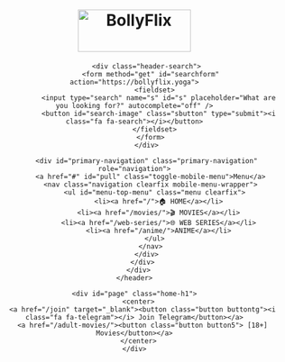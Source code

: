 <!DOCTYPE html>
<html class="no-js" lang="en-US">
<head>
  <meta charset="UTF-8">
  <meta name="viewport" content="width=device-width, initial-scale=1">
  <meta name="google-adsense-account" content="ca-pub-4683763693438850">

  <title>BollyFlix | Official Site, Bolly Flix, 300MB Movies, 9xMovies, BollyFlix.Net, BollyFlix.com</title>

  <!-- Stylesheets -->
  <link rel="stylesheet" href="https://bollyflix-cdn.store/wp-content/themes/mts_sociallyviral-child/style.css">
  <link rel="stylesheet" href="https://bollyflix-cdn.store/wp-content/themes/mts_sociallyviral-child/responsive.css">
  <link rel="stylesheet" href="https://maxcdn.bootstrapcdn.com/font-awesome/4.7.0/css/font-awesome.min.css">

  <script type="text/javascript">
    document.documentElement.className = document.documentElement.className.replace(/no-js/, 'js');
  </script>
</head>
<body id="blog" class="home blog">
  <div class="main-container">
    <header id="site-header">
      <div class="container">
        <div id="header">
          <div class="logo-wrap">
            <h1 id="logo" class="image-logo">
              <a href="https://bollyflix.yoga"><img src="https://bollyflix-cdn.store/wp-content/uploads/2023/05/Bollyflix-movies.png" alt="BollyFlix" width="200" height="75"></a>
            </h1>
          </div>

          <div class="header-search">
            <form method="get" id="searchform" action="https://bollyflix.yoga">
              <fieldset>
                <input type="search" name="s" id="s" placeholder="What are you looking for?" autocomplete="off" />
                <button id="search-image" class="sbutton" type="submit"><i class="fa fa-search"></i></button>
              </fieldset>
            </form>
          </div>

          <div id="primary-navigation" class="primary-navigation" role="navigation">
            <a href="#" id="pull" class="toggle-mobile-menu">Menu</a>
            <nav class="navigation clearfix mobile-menu-wrapper">
              <ul id="menu-top-menu" class="menu clearfix">
                <li><a href="/">🏠 HOME</a></li>
                <li><a href="/movies/">🎬 MOVIES</a></li>
                <li><a href="/web-series/">🌐 WEB SERIES</a></li>
                <li><a href="/anime/">ANIME</a></li>
              </ul>
            </nav>
          </div>
        </div>
      </div>
    </header>

    <div id="page" class="home-h1">
      <center>
        <a href="/join" target="_blank"><button class="button buttontg"><i class="fa fa-telegram"></i> Join Telegram</button></a>
        <a href="/adult-movies/"><button class="button button5"> [18+] Movies</button></a>
      </center>
    </div>

  </div>
</body>
</html>
